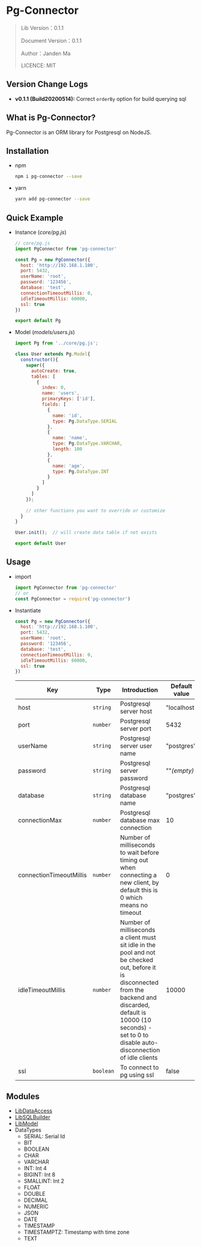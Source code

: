 # Pg-Connector

> Lib Version：0.1.1
>
> Document Version：0.1.1
>
> Author：Janden Ma
>
> LICENCE: MIT

## Version Change Logs

- **v0.1.1 (Build20200514):** Correct `orderBy` option for build querying sql



## What is Pg-Connector?

Pg-Connector is an ORM library for Postgresql on NodeJS. 



## Installation

- npm 

  ```bash
  npm i pg-connector --save
  ```

- yarn

  ``` bash
  yarn add pg-connector --save
  ```



## Quick Example

- Instance (_core/pg.js_)

  ``` js
  // core/pg.js
  import PgConnector from 'pg-connector'
  
  const Pg = new PgConnector({
    host: 'http://192.168.1.100',
    port: 5432,
    userName: 'root',
    password: '123456',
    database: 'test',
    connectionTimeoutMillis: 0,
    idleTimeoutMillis: 60000,
    ssl: true
  })
  
  export default Pg
  ```

- Model (_models/users.js_)

  ```js
  import Pg from '../core/pg.js';
  
  class User extends Pg.Model{
    constructor(){
      super({
        autoCreate: true,
        tables: [
          {
            index: 0,
            name: 'users',
            primaryKeys: ['id'],
            fields: [
              {
                name: 'id',
                type: Pg.DataType.SERIAL
              },
              {
                name: 'name',
                type: Pg.DataType.VARCHAR,
                length: 100
              },
              {
                name: 'age',
                type: Pg.DataType.INT
              }
            ]
          }
        ]
      });
      
      // other functions you want to override or customize
    }
  }
  
  User.init();  // will create data table if not exists
  
  export default User
  ```



## Usage

- import 

  ```js
  import PgConnector from 'pg-connector'
  // or
  const PgConnector = require('pg-connector')
  ```

- Instantiate

  ```js
  const Pg = new PgConnector({
    host: 'http://192.168.1.100',
    port: 5432,
    userName: 'root',
    password: '123456',
    database: 'test',
    connectionTimeoutMillis: 0,
    idleTimeoutMillis: 60000,
    ssl: true
  })
  ```

  | Key                     | Type      | Introduction                                                 | Default value |
  | ----------------------- | --------- | ------------------------------------------------------------ | ------------- |
  | host                    | `string`  | Postgresql server host                                       | "localhost"   |
  | port                    | `number`  | Postgresql server port                                       | 5432          |
  | userName                | `string`  | Postgresql server user name                                  | "postgres"    |
  | password                | `string`  | Postgresql server password                                   | ""_(empty)_   |
  | database                | `string`  | Postgresql database name                                     | "postgres"    |
  | connectionMax           | `number`  | Postgresql database max connection                           | 10            |
  | connectionTimeoutMillis | `number`  | Number of milliseconds to wait before timing out when connecting a new client, by default this is 0 which means no timeout | 0             |
  | idleTimeoutMillis       | `number`  | Number of milliseconds a client must sit idle in the pool and not be checked out, before it is disconnected from the backend and discarded, default is 10000 (10 seconds) - set to 0 to disable auto-disconnection of idle clients | 10000         |
  | ssl                     | `boolean` | To connect to pg using ssl                                   | false         |



## Modules

- [LibDataAccess](https://github.com/JandenMa/pg-connector/blob/master/LibDataAccess.md)
- [LibSQLBuilder](https://github.com/JandenMa/pg-connector/blob/master/LibSQLBuilder.md)
- [LibModel](https://github.com/JandenMa/pg-connector/blob/master/LibModel.md)
- DataTypes
  - SERIAL: Serial Id
  - BIT
  - BOOLEAN
  - CHAR
  - VARCHAR
  - INT: Int 4
  - BIGINT: Int 8
  - SMALLINT: Int 2
  - FLOAT
  - DOUBLE
  - DECIMAL
  - NUMERIC
  - JSON
  - DATE
  - TIMESTAMP
  - TIMESTAMPTZ: Timestamp with time zone
  - TEXT